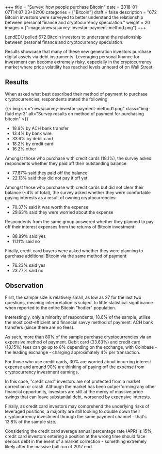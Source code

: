 +++
title = "Survey: how people purchase Bitcoin"
date = 2018-01-07T14:07:03+02:00
categories = ["Bitcoin"]
draft = false
description = "672 Bitcoin investors were surveyed to better understand the relationship between personal finance and cryptocurrency speculation."
weight = 20
images = ["images/news/survey-investor-payment-method.png"]
+++

LendEDU polled 672 Bitcoin investors to understand the relationship between personal finance and cryptocurrency speculation.

Results showcase that many of these new generation investors purchase digital assets via debt instruments. Leveraging personal finance for investment can become extremely risky, especially in the cryptocurrency market where price volatility has reached levels unheard of on Wall Street.

## Results

When asked what best described their method of payment to purchase cryptocurrencies, respondents stated the following:

{{< img src="news/survey-investor-payment-method1.png" class="img-fluid my-3" alt="Survey results on method of payment for purchasing bitcoin" >}}

* 18.6% by ACH bank transfer
* 13.4% by bank wire
* 33.6% by debit card
* 18.2% by credit card
* 16.2% other

Amongst those who purchase with credit cards (18.1%), the survey asked respondents whether they paid off their outstanding balance:

* 77.87% said they paid off the balance
* 22.13% said they did not pay it off yet

Amongst those who purchase with credit cards but did not clear their balance (~4% of total), the survey asked whether they were comfortable paying interests as a result of owning cryptocurrencies:

* 70.37% said it was worth the expense
* 29.63% said they were worried about the expense

Respondents from the same group answered whether they planned to pay off their interest expenses from the returns of Bitcoin investment:

* 88.89% said yes
* 11.11% said no

Finally, credit card buyers were asked whether they were planning to purchase additional Bitcoin via the same method of payment:

* 76.23% said yes
* 23.77% said no

## Observation

First, the sample size is relatively small, as low as 27 for the last two questions, meaning interpretation is subject to little statistical significance when reported to the entire Bitcoin "hodler" population.

Interestingly, only a minority of respondents, 18.6% of the sample, utilise the most cost-efficient and financial savvy method of payment: ACH bank transfers (since there are no fees).  

As such, more than 80% of the sample purchase cryptocurrencies via an expensive method of payment. Debit card (33.63%) and credit card (18.15%) fees can go up to 8% depending on the exchange, with Coinbase - the leading exchange - charging approximately 4% per transaction.

For those who use credit cards, 30% are worried about incurring interest expense and around 90% are thinking of paying off the expense from cryptocurrency investment earnings.

In this case, "credit card" investors are not protected from a market correction or crash. Although the market has been outperforming any other financial opportunity, investors are still at the mercy of massive price swings that can leave substantial debt, worsened by expensive interests.

Finally, as credit card investors may comprehend the underlying risks of leveraged positions, a majority are still looking to double down their cryptocurrency investment through the same payment channel - that's 13.8% of the sample size.

Considering the credit card average annual percentage rate (APR) is 15%, credit card investors entering a position at the wrong time should face serious debt in the event of a market correction - something extremely likely after the massive bull run of 2017 end.
